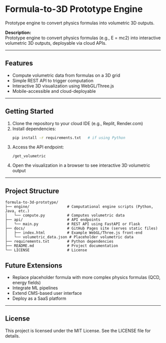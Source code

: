 # Formula-to-3D Prototype Engine
Prototype engine to convert physics formulas into volumetric 3D outputs.

**Description:**  
Prototype engine to convert physics formulas (e.g., E = mc2) into interactive volumetric 3D outputs, deployable via cloud APIs.

---

## Features
- Compute volumetric data from formulas on a 3D grid
- Simple REST API to trigger computation
- Interactive 3D visualization using WebGL/Three.js
- Mobile-accessible and cloud-deployable

---

## Getting Started
1. Clone the repository to your cloud IDE (e.g., Replit, Render.com)
2. Install dependencies:
    ```bash
    pip install -r requirements.txt   # if using Python
    ```
3. Access the API endpoint:
    ```
    /get_volumetric
    ```
4. Open the visualization in a browser to see interactive 3D volumetric output

---

## Project Structure

```
formula-to-3d-prototype/  
├── engine/                 # Computational engine scripts (Python, Java, etc.)  
│   └── compute.py          # Computes volumetric data  
├── api/                    # API endpoints  
│   └── main.py             # REST API using FastAPI or Flask  
├── docs/                   # GitHub Pages site (serves static files)  
│   ├── index.html          # Example WebGL/Three.js front-end  
│   └── volumetric_data.json # Placeholder volumetric data  
├── requirements.txt        # Python dependencies  
├── README.md               # Project documentation  
└── LICENSE                 # License  
```

## Future Extensions
- Replace placeholder formula with more complex physics formulas (QCD, energy fields)
- Integrate ML pipelines
- Extend CMS-based user interface
- Deploy as a SaaS platform

---

## License
This project is licensed under the MIT License. See the LICENSE file for details.
